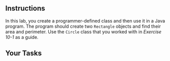 ## Instructions

In this lab, you create a programmer-defined class and then use it in a Java program. The program should create two `Rectangle` objects and find their area and perimeter. Use the `Circle` class that you worked with in _Exercise 10-1_ as a guide.

## Your Tasks

